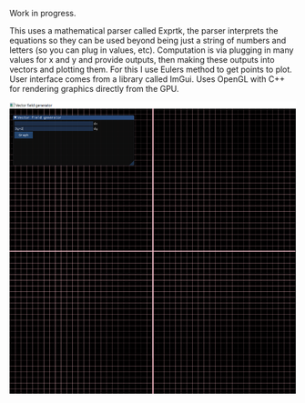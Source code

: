 
Work in progress.

This uses a mathematical parser called Exprtk, the parser interprets the equations so they can be used beyond being just a string of numbers and letters (so you can plug in values, etc). Computation is via plugging in many values for x and y and provide outputs, then making these outputs into vectors and plotting them. For this I use Eulers method to get points to plot. User interface comes from a library called ImGui. Uses OpenGL with C++ for rendering graphics directly from the GPU.

![alt text](basic_graph.png)

